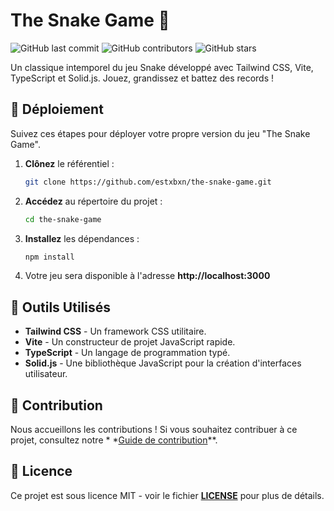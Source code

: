 # The Snake Game 🐍

![GitHub last commit](https://img.shields.io/github/last-commit/estxbxn/the-snake-game)
![GitHub contributors](https://img.shields.io/github/contributors/estxbxn/the-snake-game)
![GitHub stars](https://img.shields.io/github/stars/estxbxn/the-snake-game?style=social)

Un classique intemporel du jeu Snake développé avec Tailwind CSS, Vite, TypeScript et Solid.js. Jouez, grandissez et
battez des records !

## 🚀 Déploiement

Suivez ces étapes pour déployer votre propre version du jeu "The Snake Game".

1. **Clônez** le référentiel :
   ```bash
   git clone https://github.com/estxbxn/the-snake-game.git
   ```

2. **Accédez** au répertoire du projet :
   ```bash
   cd the-snake-game
   ```

3. **Installez** les dépendances :
   ```bash
   npm install
   ```

4. Votre jeu sera disponible à l'adresse **http://localhost:3000**

## 🧰 Outils Utilisés

- **Tailwind CSS** - Un framework CSS utilitaire.
- **Vite** - Un constructeur de projet JavaScript rapide.
- **TypeScript** - Un langage de programmation typé.
- **Solid.js** - Une bibliothèque JavaScript pour la création d'interfaces utilisateur.

## 🤝 Contribution

Nous accueillons les contributions ! Si vous souhaitez contribuer à ce projet, consultez notre *
*[Guide de contribution](https://github.com/estxbxn/the-snake-game/CONTRIBUTING.md)**.

## 📝 Licence

Ce projet est sous licence MIT - voir le fichier **[LICENSE](https://github.com/estxbxn/the-snake-game/LICENSE)** pour
plus de détails.